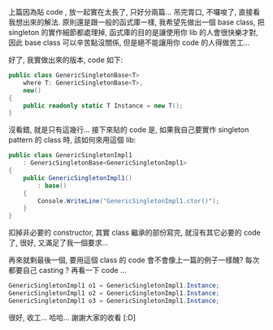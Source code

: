 上篇因為貼 code , 放一起實在太長了, 只好分兩篇... 吊完胃口, 不囉唆了, 直接看我想出來的解法. 原則還是跟一般的函式庫一樣, 我希望先做出一個 base class, 把 singleton 的實作細節都處理掉, 函式庫的目的是讓使用你 lib 的人會很快樂才對, 因此 base class 可以辛苦點沒關係, 但是絕不能讓用你 code 的人得做苦工...

好了, 我實做出來的版本, code 如下:

```csharp
public class GenericSingletonBase<T>
    where T: GenericSingletonBase<T>,
    new()
{
    public readonly static T Instance = new T();
}
```

<!--more-->

沒看錯, 就是只有這幾行... 接下來貼的 code 是, 如果我自己要實作 singleton pattern 的 class 時, 該如何來用這個 lib:

```csharp
public class GenericSingletonImpl1
    : GenericSingletonBase<GenericSingletonImpl1>
{
    public GenericSingletonImpl1()
        : base()
    {
        Console.WriteLine("GenericSingletonImpl1.ctor()");
    }
}
```

扣掉非必要的 constructor, 其實 class 繼承的部份寫完, 就沒有其它必要的 code 了, 很好, 又滿足了我一個要求...

再來就剩最後一個, 要用這個 class 的 code 會不會像上一篇的例子一樣醜? 每次都要自己 casting ? 再看一下 code ...

```csharp
GenericSingletonImpl1 o1 = GenericSingletonImpl1.Instance;
GenericSingletonImpl1 o2 = GenericSingletonImpl1.Instance;
GenericSingletonImpl1 o3 = GenericSingletonImpl1.Instance;
```

很好, 收工... 哈哈... 謝謝大家的收看 [:D]